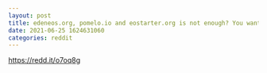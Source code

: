 ```yaml
--- 
layout: post 
title: edeneos.org, pomelo.io and eostarter.org is not enough? You want more funding opportunities for EOS? Here comes tstarter.io :) 
date: 2021-06-25 1624631060 
categories: reddit 
--- 
```

https://redd.it/o7oq8g